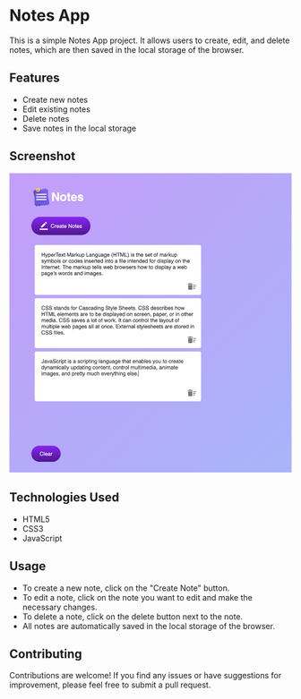 # Notes App

This is a simple Notes App project. It allows users to create, edit, and delete notes, which are then saved in the local storage of the browser.

## Features

- Create new notes
- Edit existing notes
- Delete notes
- Save notes in the local storage

## Screenshot

![Notes App Screenshot](working-sc.png)

## Technologies Used

- HTML5
- CSS3
- JavaScript

## Usage

- To create a new note, click on the "Create Note" button.
- To edit a note, click on the note you want to edit and make the necessary changes.
- To delete a note, click on the delete button next to the note.
- All notes are automatically saved in the local storage of the browser.

## Contributing

Contributions are welcome! If you find any issues or have suggestions for improvement, please feel free to submit a pull request.